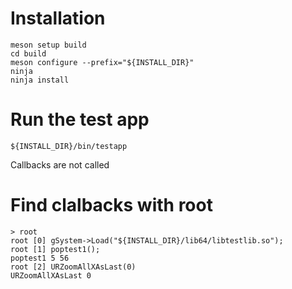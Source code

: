 # Installation

```
meson setup build
cd build
meson configure --prefix="${INSTALL_DIR}"
ninja
ninja install
```

# Run the test app

```
${INSTALL_DIR}/bin/testapp
```

Callbacks are not called

# Find clalbacks with root

```
> root
root [0] gSystem->Load("${INSTALL_DIR}/lib64/libtestlib.so");
root [1] poptest1();
poptest1 5 56
root [2] URZoomAllXAsLast(0)
URZoomAllXAsLast 0
```
